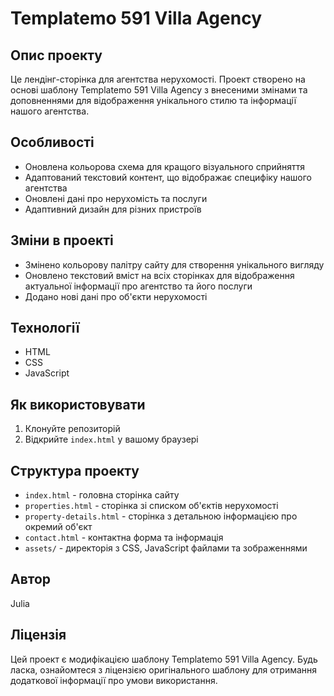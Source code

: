 # Templatemo 591 Villa Agency

## Опис проекту
Це лендінг-сторінка для агентства нерухомості. Проект створено на основі шаблону Templatemo 591 Villa Agency з внесеними змінами та доповненнями для відображення унікального стилю та інформації нашого агентства.

## Особливості
- Оновлена кольорова схема для кращого візуального сприйняття
- Адаптований текстовий контент, що відображає специфіку нашого агентства
- Оновлені дані про нерухомість та послуги
- Адаптивний дизайн для різних пристроїв

## Зміни в проекті
- Змінено кольорову палітру сайту для створення унікального вигляду
- Оновлено текстовий вміст на всіх сторінках для відображення актуальної інформації про агентство та його послуги
- Додано нові дані про об'єкти нерухомості

## Технології
- HTML
- CSS
- JavaScript

## Як використовувати
1. Клонуйте репозиторій
2. Відкрийте `index.html` у вашому браузері

## Структура проекту
- `index.html` - головна сторінка сайту
- `properties.html` - сторінка зі списком об'єктів нерухомості
- `property-details.html` - сторінка з детальною інформацією про окремий об'єкт
- `contact.html` - контактна форма та інформація
- `assets/` - директорія з CSS, JavaScript файлами та зображеннями

## Автор
Julia

## Ліцензія
Цей проект є модифікацією шаблону Templatemo 591 Villa Agency. Будь ласка, ознайомтеся з ліцензією оригінального шаблону для отримання додаткової інформації про умови використання.
